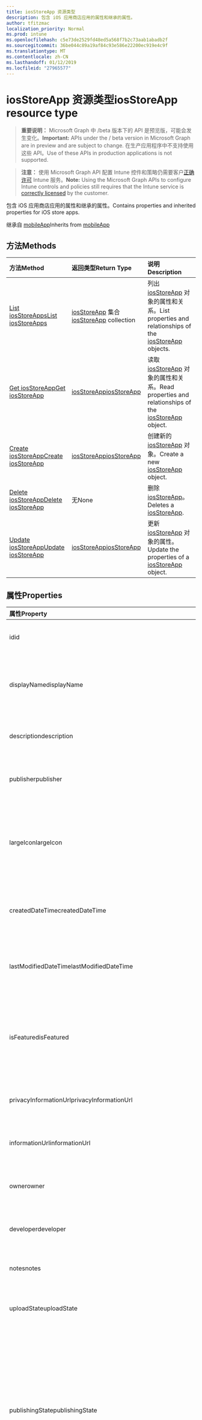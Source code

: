 ```yaml
---
title: iosStoreApp 资源类型
description: 包含 iOS 应用商店应用的属性和继承的属性。
author: tfitzmac
localization_priority: Normal
ms.prod: intune
ms.openlocfilehash: c5e73de2529fd48ed5a568f7b2c73aab1abadb2f
ms.sourcegitcommit: 36be044c89a19af84c93e586e22200ec919e4c9f
ms.translationtype: MT
ms.contentlocale: zh-CN
ms.lasthandoff: 01/12/2019
ms.locfileid: "27965577"
---
```

# <a name="iosstoreapp-resource-type"></a><span data-ttu-id="e531a-103">iosStoreApp 资源类型</span><span class="sxs-lookup"><span data-stu-id="e531a-103">iosStoreApp resource type</span></span>

> <span data-ttu-id="e531a-104">**重要说明：** Microsoft Graph 中 /beta 版本下的 API 是预览版，可能会发生变化。</span><span class="sxs-lookup"><span data-stu-id="e531a-104">**Important:** APIs under the / beta version in Microsoft Graph are in preview and are subject to change.</span></span> <span data-ttu-id="e531a-105">在生产应用程序中不支持使用这些 API。</span><span class="sxs-lookup"><span data-stu-id="e531a-105">Use of these APIs in production applications is not supported.</span></span>

> <span data-ttu-id="e531a-106">**注意：** 使用 Microsoft Graph API 配置 Intune 控件和策略仍需要客户[正确许可](https://go.microsoft.com/fwlink/?linkid=839381) Intune 服务。</span><span class="sxs-lookup"><span data-stu-id="e531a-106">**Note:** Using the Microsoft Graph APIs to configure Intune controls and policies still requires that the Intune service is [correctly licensed](https://go.microsoft.com/fwlink/?linkid=839381) by the customer.</span></span>

<span data-ttu-id="e531a-107">包含 iOS 应用商店应用的属性和继承的属性。</span><span class="sxs-lookup"><span data-stu-id="e531a-107">Contains properties and inherited properties for iOS store apps.</span></span>

<span data-ttu-id="e531a-108">继承自 [mobileApp](../resources/intune-apps-mobileapp.md)</span><span class="sxs-lookup"><span data-stu-id="e531a-108">Inherits from [mobileApp](../resources/intune-apps-mobileapp.md)</span></span>

## <a name="methods"></a><span data-ttu-id="e531a-109">方法</span><span class="sxs-lookup"><span data-stu-id="e531a-109">Methods</span></span>
|<span data-ttu-id="e531a-110">方法</span><span class="sxs-lookup"><span data-stu-id="e531a-110">Method</span></span>|<span data-ttu-id="e531a-111">返回类型</span><span class="sxs-lookup"><span data-stu-id="e531a-111">Return Type</span></span>|<span data-ttu-id="e531a-112">说明</span><span class="sxs-lookup"><span data-stu-id="e531a-112">Description</span></span>|
|:---|:---|:---|
|[<span data-ttu-id="e531a-113">List iosStoreApps</span><span class="sxs-lookup"><span data-stu-id="e531a-113">List iosStoreApps</span></span>](../api/intune-apps-iosstoreapp-list.md)|<span data-ttu-id="e531a-114">[iosStoreApp](../resources/intune-apps-iosstoreapp.md) 集合</span><span class="sxs-lookup"><span data-stu-id="e531a-114">[iosStoreApp](../resources/intune-apps-iosstoreapp.md) collection</span></span>|<span data-ttu-id="e531a-115">列出 [iosStoreApp](../resources/intune-apps-iosstoreapp.md) 对象的属性和关系。</span><span class="sxs-lookup"><span data-stu-id="e531a-115">List properties and relationships of the [iosStoreApp](../resources/intune-apps-iosstoreapp.md) objects.</span></span>|
|[<span data-ttu-id="e531a-116">Get iosStoreApp</span><span class="sxs-lookup"><span data-stu-id="e531a-116">Get iosStoreApp</span></span>](../api/intune-apps-iosstoreapp-get.md)|[<span data-ttu-id="e531a-117">iosStoreApp</span><span class="sxs-lookup"><span data-stu-id="e531a-117">iosStoreApp</span></span>](../resources/intune-apps-iosstoreapp.md)|<span data-ttu-id="e531a-118">读取 [iosStoreApp](../resources/intune-apps-iosstoreapp.md) 对象的属性和关系。</span><span class="sxs-lookup"><span data-stu-id="e531a-118">Read properties and relationships of the [iosStoreApp](../resources/intune-apps-iosstoreapp.md) object.</span></span>|
|[<span data-ttu-id="e531a-119">Create iosStoreApp</span><span class="sxs-lookup"><span data-stu-id="e531a-119">Create iosStoreApp</span></span>](../api/intune-apps-iosstoreapp-create.md)|[<span data-ttu-id="e531a-120">iosStoreApp</span><span class="sxs-lookup"><span data-stu-id="e531a-120">iosStoreApp</span></span>](../resources/intune-apps-iosstoreapp.md)|<span data-ttu-id="e531a-121">创建新的 [iosStoreApp](../resources/intune-apps-iosstoreapp.md) 对象。</span><span class="sxs-lookup"><span data-stu-id="e531a-121">Create a new [iosStoreApp](../resources/intune-apps-iosstoreapp.md) object.</span></span>|
|[<span data-ttu-id="e531a-122">Delete iosStoreApp</span><span class="sxs-lookup"><span data-stu-id="e531a-122">Delete iosStoreApp</span></span>](../api/intune-apps-iosstoreapp-delete.md)|<span data-ttu-id="e531a-123">无</span><span class="sxs-lookup"><span data-stu-id="e531a-123">None</span></span>|<span data-ttu-id="e531a-124">删除 [iosStoreApp](../resources/intune-apps-iosstoreapp.md)。</span><span class="sxs-lookup"><span data-stu-id="e531a-124">Deletes a [iosStoreApp](../resources/intune-apps-iosstoreapp.md).</span></span>|
|[<span data-ttu-id="e531a-125">Update iosStoreApp</span><span class="sxs-lookup"><span data-stu-id="e531a-125">Update iosStoreApp</span></span>](../api/intune-apps-iosstoreapp-update.md)|[<span data-ttu-id="e531a-126">iosStoreApp</span><span class="sxs-lookup"><span data-stu-id="e531a-126">iosStoreApp</span></span>](../resources/intune-apps-iosstoreapp.md)|<span data-ttu-id="e531a-127">更新 [iosStoreApp](../resources/intune-apps-iosstoreapp.md) 对象的属性。</span><span class="sxs-lookup"><span data-stu-id="e531a-127">Update the properties of a [iosStoreApp](../resources/intune-apps-iosstoreapp.md) object.</span></span>|

## <a name="properties"></a><span data-ttu-id="e531a-128">属性</span><span class="sxs-lookup"><span data-stu-id="e531a-128">Properties</span></span>
|<span data-ttu-id="e531a-129">属性</span><span class="sxs-lookup"><span data-stu-id="e531a-129">Property</span></span>|<span data-ttu-id="e531a-130">类型</span><span class="sxs-lookup"><span data-stu-id="e531a-130">Type</span></span>|<span data-ttu-id="e531a-131">说明</span><span class="sxs-lookup"><span data-stu-id="e531a-131">Description</span></span>|
|:---|:---|:---|
|<span data-ttu-id="e531a-132">id</span><span class="sxs-lookup"><span data-stu-id="e531a-132">id</span></span>|<span data-ttu-id="e531a-133">String</span><span class="sxs-lookup"><span data-stu-id="e531a-133">String</span></span>|<span data-ttu-id="e531a-134">实体的键。</span><span class="sxs-lookup"><span data-stu-id="e531a-134">Key of the entity.</span></span> <span data-ttu-id="e531a-135">继承自 [mobileApp](../resources/intune-apps-mobileapp.md)</span><span class="sxs-lookup"><span data-stu-id="e531a-135">Inherited from [mobileApp](../resources/intune-apps-mobileapp.md)</span></span>|
|<span data-ttu-id="e531a-136">displayName</span><span class="sxs-lookup"><span data-stu-id="e531a-136">displayName</span></span>|<span data-ttu-id="e531a-137">String</span><span class="sxs-lookup"><span data-stu-id="e531a-137">String</span></span>|<span data-ttu-id="e531a-138">管理员提供或导入的应用标题。</span><span class="sxs-lookup"><span data-stu-id="e531a-138">The admin provided or imported title of the app.</span></span> <span data-ttu-id="e531a-139">继承自 [mobileApp](../resources/intune-apps-mobileapp.md)</span><span class="sxs-lookup"><span data-stu-id="e531a-139">Inherited from [mobileApp](../resources/intune-apps-mobileapp.md)</span></span>|
|<span data-ttu-id="e531a-140">description</span><span class="sxs-lookup"><span data-stu-id="e531a-140">description</span></span>|<span data-ttu-id="e531a-141">String</span><span class="sxs-lookup"><span data-stu-id="e531a-141">String</span></span>|<span data-ttu-id="e531a-142">应用的说明。</span><span class="sxs-lookup"><span data-stu-id="e531a-142">The description of the app.</span></span> <span data-ttu-id="e531a-143">继承自 [mobileApp](../resources/intune-apps-mobileapp.md)</span><span class="sxs-lookup"><span data-stu-id="e531a-143">Inherited from [mobileApp](../resources/intune-apps-mobileapp.md)</span></span>|
|<span data-ttu-id="e531a-144">publisher</span><span class="sxs-lookup"><span data-stu-id="e531a-144">publisher</span></span>|<span data-ttu-id="e531a-145">String</span><span class="sxs-lookup"><span data-stu-id="e531a-145">String</span></span>|<span data-ttu-id="e531a-146">应用的发布者。</span><span class="sxs-lookup"><span data-stu-id="e531a-146">The publisher of the app.</span></span> <span data-ttu-id="e531a-147">继承自 [mobileApp](../resources/intune-apps-mobileapp.md)</span><span class="sxs-lookup"><span data-stu-id="e531a-147">Inherited from [mobileApp](../resources/intune-apps-mobileapp.md)</span></span>|
|<span data-ttu-id="e531a-148">largeIcon</span><span class="sxs-lookup"><span data-stu-id="e531a-148">largeIcon</span></span>|[<span data-ttu-id="e531a-149">mimeContent</span><span class="sxs-lookup"><span data-stu-id="e531a-149">mimeContent</span></span>](../resources/intune-shared-mimecontent.md)|<span data-ttu-id="e531a-150">要显示在应用详细信息中并用于图标上传的大图标。</span><span class="sxs-lookup"><span data-stu-id="e531a-150">The large icon, to be displayed in the app details and used for upload of the icon.</span></span> <span data-ttu-id="e531a-151">继承自 [mobileApp](../resources/intune-apps-mobileapp.md)</span><span class="sxs-lookup"><span data-stu-id="e531a-151">Inherited from [mobileApp](../resources/intune-apps-mobileapp.md)</span></span>|
|<span data-ttu-id="e531a-152">createdDateTime</span><span class="sxs-lookup"><span data-stu-id="e531a-152">createdDateTime</span></span>|<span data-ttu-id="e531a-153">DateTimeOffset</span><span class="sxs-lookup"><span data-stu-id="e531a-153">DateTimeOffset</span></span>|<span data-ttu-id="e531a-154">创建应用的日期和时间。</span><span class="sxs-lookup"><span data-stu-id="e531a-154">The date and time the app was created.</span></span> <span data-ttu-id="e531a-155">继承自 [mobileApp](../resources/intune-apps-mobileapp.md)</span><span class="sxs-lookup"><span data-stu-id="e531a-155">Inherited from [mobileApp](../resources/intune-apps-mobileapp.md)</span></span>|
|<span data-ttu-id="e531a-156">lastModifiedDateTime</span><span class="sxs-lookup"><span data-stu-id="e531a-156">lastModifiedDateTime</span></span>|<span data-ttu-id="e531a-157">DateTimeOffset</span><span class="sxs-lookup"><span data-stu-id="e531a-157">DateTimeOffset</span></span>|<span data-ttu-id="e531a-158">上次修改应用的日期和时间。</span><span class="sxs-lookup"><span data-stu-id="e531a-158">The date and time the app was last modified.</span></span> <span data-ttu-id="e531a-159">继承自 [mobileApp](../resources/intune-apps-mobileapp.md)</span><span class="sxs-lookup"><span data-stu-id="e531a-159">Inherited from [mobileApp](../resources/intune-apps-mobileapp.md)</span></span>|
|<span data-ttu-id="e531a-160">isFeatured</span><span class="sxs-lookup"><span data-stu-id="e531a-160">isFeatured</span></span>|<span data-ttu-id="e531a-161">Boolean</span><span class="sxs-lookup"><span data-stu-id="e531a-161">Boolean</span></span>|<span data-ttu-id="e531a-162">指示应用是否被管理员标记为特色的值。继承自 [mobileApp](../resources/intune-apps-mobileapp.md)</span><span class="sxs-lookup"><span data-stu-id="e531a-162">The value indicating whether the app is marked as featured by the admin. Inherited from [mobileApp](../resources/intune-apps-mobileapp.md)</span></span>|
|<span data-ttu-id="e531a-163">privacyInformationUrl</span><span class="sxs-lookup"><span data-stu-id="e531a-163">privacyInformationUrl</span></span>|<span data-ttu-id="e531a-164">String</span><span class="sxs-lookup"><span data-stu-id="e531a-164">String</span></span>|<span data-ttu-id="e531a-165">隐私声明 Url。</span><span class="sxs-lookup"><span data-stu-id="e531a-165">The privacy statement Url.</span></span> <span data-ttu-id="e531a-166">继承自 [mobileApp](../resources/intune-apps-mobileapp.md)</span><span class="sxs-lookup"><span data-stu-id="e531a-166">Inherited from [mobileApp](../resources/intune-apps-mobileapp.md)</span></span>|
|<span data-ttu-id="e531a-167">informationUrl</span><span class="sxs-lookup"><span data-stu-id="e531a-167">informationUrl</span></span>|<span data-ttu-id="e531a-168">String</span><span class="sxs-lookup"><span data-stu-id="e531a-168">String</span></span>|<span data-ttu-id="e531a-169">详细信息 Url。</span><span class="sxs-lookup"><span data-stu-id="e531a-169">The more information Url.</span></span> <span data-ttu-id="e531a-170">继承自 [mobileApp](../resources/intune-apps-mobileapp.md)</span><span class="sxs-lookup"><span data-stu-id="e531a-170">Inherited from [mobileApp](../resources/intune-apps-mobileapp.md)</span></span>|
|<span data-ttu-id="e531a-171">owner</span><span class="sxs-lookup"><span data-stu-id="e531a-171">owner</span></span>|<span data-ttu-id="e531a-172">String</span><span class="sxs-lookup"><span data-stu-id="e531a-172">String</span></span>|<span data-ttu-id="e531a-173">应用的所有者。</span><span class="sxs-lookup"><span data-stu-id="e531a-173">The owner of the app.</span></span> <span data-ttu-id="e531a-174">继承自 [mobileApp](../resources/intune-apps-mobileapp.md)</span><span class="sxs-lookup"><span data-stu-id="e531a-174">Inherited from [mobileApp](../resources/intune-apps-mobileapp.md)</span></span>|
|<span data-ttu-id="e531a-175">developer</span><span class="sxs-lookup"><span data-stu-id="e531a-175">developer</span></span>|<span data-ttu-id="e531a-176">String</span><span class="sxs-lookup"><span data-stu-id="e531a-176">String</span></span>|<span data-ttu-id="e531a-177">应用的开发者。</span><span class="sxs-lookup"><span data-stu-id="e531a-177">The developer of the app.</span></span> <span data-ttu-id="e531a-178">继承自 [mobileApp](../resources/intune-apps-mobileapp.md)</span><span class="sxs-lookup"><span data-stu-id="e531a-178">Inherited from [mobileApp](../resources/intune-apps-mobileapp.md)</span></span>|
|<span data-ttu-id="e531a-179">notes</span><span class="sxs-lookup"><span data-stu-id="e531a-179">notes</span></span>|<span data-ttu-id="e531a-180">String</span><span class="sxs-lookup"><span data-stu-id="e531a-180">String</span></span>|<span data-ttu-id="e531a-181">应用的备注。</span><span class="sxs-lookup"><span data-stu-id="e531a-181">Notes for the app.</span></span> <span data-ttu-id="e531a-182">继承自 [mobileApp](../resources/intune-apps-mobileapp.md)</span><span class="sxs-lookup"><span data-stu-id="e531a-182">Inherited from [mobileApp](../resources/intune-apps-mobileapp.md)</span></span>|
|<span data-ttu-id="e531a-183">uploadState</span><span class="sxs-lookup"><span data-stu-id="e531a-183">uploadState</span></span>|<span data-ttu-id="e531a-184">Int32</span><span class="sxs-lookup"><span data-stu-id="e531a-184">Int32</span></span>|<span data-ttu-id="e531a-185">上载状态。</span><span class="sxs-lookup"><span data-stu-id="e531a-185">The upload state.</span></span> <span data-ttu-id="e531a-186">继承自 [mobileApp](../resources/intune-apps-mobileapp.md)</span><span class="sxs-lookup"><span data-stu-id="e531a-186">Inherited from [mobileApp](../resources/intune-apps-mobileapp.md)</span></span>|
|<span data-ttu-id="e531a-187">publishingState</span><span class="sxs-lookup"><span data-stu-id="e531a-187">publishingState</span></span>|[<span data-ttu-id="e531a-188">mobileAppPublishingState</span><span class="sxs-lookup"><span data-stu-id="e531a-188">mobileAppPublishingState</span></span>](../resources/intune-apps-mobileapppublishingstate.md)|<span data-ttu-id="e531a-189">应用的发布状态。</span><span class="sxs-lookup"><span data-stu-id="e531a-189">The publishing state for the app.</span></span> <span data-ttu-id="e531a-190">除非应用已发布，否则无法分配应用。</span><span class="sxs-lookup"><span data-stu-id="e531a-190">The app cannot be assigned unless the app is published.</span></span> <span data-ttu-id="e531a-191">继承自[mobileApp](../resources/intune-apps-mobileapp.md)。</span><span class="sxs-lookup"><span data-stu-id="e531a-191">Inherited from [mobileApp](../resources/intune-apps-mobileapp.md).</span></span> <span data-ttu-id="e531a-192">可取值为：`notPublished`、`processing`、`published`。</span><span class="sxs-lookup"><span data-stu-id="e531a-192">Possible values are: `notPublished`, `processing`, `published`.</span></span>|
|<span data-ttu-id="e531a-193">bundleId</span><span class="sxs-lookup"><span data-stu-id="e531a-193">bundleId</span></span>|<span data-ttu-id="e531a-194">String</span><span class="sxs-lookup"><span data-stu-id="e531a-194">String</span></span>|<span data-ttu-id="e531a-195">标识名称。</span><span class="sxs-lookup"><span data-stu-id="e531a-195">The Identity Name.</span></span>|
|<span data-ttu-id="e531a-196">appStoreUrl</span><span class="sxs-lookup"><span data-stu-id="e531a-196">appStoreUrl</span></span>|<span data-ttu-id="e531a-197">String</span><span class="sxs-lookup"><span data-stu-id="e531a-197">String</span></span>|<span data-ttu-id="e531a-198">Apple App Store URL</span><span class="sxs-lookup"><span data-stu-id="e531a-198">The Apple App Store URL</span></span>|
|<span data-ttu-id="e531a-199">applicableDeviceType</span><span class="sxs-lookup"><span data-stu-id="e531a-199">applicableDeviceType</span></span>|[<span data-ttu-id="e531a-200">iosDeviceType</span><span class="sxs-lookup"><span data-stu-id="e531a-200">iosDeviceType</span></span>](../resources/intune-apps-iosdevicetype.md)|<span data-ttu-id="e531a-201">可运行此应用的 iOS 体系结构。</span><span class="sxs-lookup"><span data-stu-id="e531a-201">The iOS architecture for which this app can run on.</span></span>|
|<span data-ttu-id="e531a-202">minimumSupportedOperatingSystem</span><span class="sxs-lookup"><span data-stu-id="e531a-202">minimumSupportedOperatingSystem</span></span>|[<span data-ttu-id="e531a-203">iosMinimumOperatingSystem</span><span class="sxs-lookup"><span data-stu-id="e531a-203">iosMinimumOperatingSystem</span></span>](../resources/intune-apps-iosminimumoperatingsystem.md)|<span data-ttu-id="e531a-204">最低适用操作系统的值。</span><span class="sxs-lookup"><span data-stu-id="e531a-204">The value for the minimum applicable operating system.</span></span>|

## <a name="relationships"></a><span data-ttu-id="e531a-205">关系</span><span class="sxs-lookup"><span data-stu-id="e531a-205">Relationships</span></span>
|<span data-ttu-id="e531a-206">关系</span><span class="sxs-lookup"><span data-stu-id="e531a-206">Relationship</span></span>|<span data-ttu-id="e531a-207">类型</span><span class="sxs-lookup"><span data-stu-id="e531a-207">Type</span></span>|<span data-ttu-id="e531a-208">说明</span><span class="sxs-lookup"><span data-stu-id="e531a-208">Description</span></span>|
|:---|:---|:---|
|<span data-ttu-id="e531a-209">categories</span><span class="sxs-lookup"><span data-stu-id="e531a-209">categories</span></span>|<span data-ttu-id="e531a-210">[mobileAppCategory](../resources/intune-apps-mobileappcategory.md) 集合</span><span class="sxs-lookup"><span data-stu-id="e531a-210">[mobileAppCategory](../resources/intune-apps-mobileappcategory.md) collection</span></span>|<span data-ttu-id="e531a-211">此应用的类别列表。</span><span class="sxs-lookup"><span data-stu-id="e531a-211">The list of categories for this app.</span></span> <span data-ttu-id="e531a-212">继承自 [mobileApp](../resources/intune-apps-mobileapp.md)</span><span class="sxs-lookup"><span data-stu-id="e531a-212">Inherited from [mobileApp](../resources/intune-apps-mobileapp.md)</span></span>|
|<span data-ttu-id="e531a-213">assignments</span><span class="sxs-lookup"><span data-stu-id="e531a-213">assignments</span></span>|<span data-ttu-id="e531a-214">[mobileAppAssignment](../resources/intune-apps-mobileappassignment.md) 集合</span><span class="sxs-lookup"><span data-stu-id="e531a-214">[mobileAppAssignment](../resources/intune-apps-mobileappassignment.md) collection</span></span>|<span data-ttu-id="e531a-215">此移动应用的组分配的列表。</span><span class="sxs-lookup"><span data-stu-id="e531a-215">The list of group assignments for this mobile app.</span></span> <span data-ttu-id="e531a-216">继承自 [mobileApp](../resources/intune-apps-mobileapp.md)</span><span class="sxs-lookup"><span data-stu-id="e531a-216">Inherited from [mobileApp](../resources/intune-apps-mobileapp.md)</span></span>|
|<span data-ttu-id="e531a-217">installSummary</span><span class="sxs-lookup"><span data-stu-id="e531a-217">installSummary</span></span>|[<span data-ttu-id="e531a-218">mobileAppInstallSummary</span><span class="sxs-lookup"><span data-stu-id="e531a-218">mobileAppInstallSummary</span></span>](../resources/intune-apps-mobileappinstallsummary.md)|<span data-ttu-id="e531a-219">移动应用安装摘要。</span><span class="sxs-lookup"><span data-stu-id="e531a-219">Mobile App Install Summary.</span></span> <span data-ttu-id="e531a-220">继承自 [mobileApp](../resources/intune-apps-mobileapp.md)</span><span class="sxs-lookup"><span data-stu-id="e531a-220">Inherited from [mobileApp](../resources/intune-apps-mobileapp.md)</span></span>|
|<span data-ttu-id="e531a-221">deviceStatuses</span><span class="sxs-lookup"><span data-stu-id="e531a-221">deviceStatuses</span></span>|<span data-ttu-id="e531a-222">[mobileAppInstallStatus](../resources/intune-apps-mobileappinstallstatus.md)集合</span><span class="sxs-lookup"><span data-stu-id="e531a-222">[mobileAppInstallStatus](../resources/intune-apps-mobileappinstallstatus.md) collection</span></span>|<span data-ttu-id="e531a-223">此移动应用程序的安装状态的列表。</span><span class="sxs-lookup"><span data-stu-id="e531a-223">The list of installation states for this mobile app.</span></span> <span data-ttu-id="e531a-224">继承自 [mobileApp](../resources/intune-apps-mobileapp.md)</span><span class="sxs-lookup"><span data-stu-id="e531a-224">Inherited from [mobileApp](../resources/intune-apps-mobileapp.md)</span></span>|
|<span data-ttu-id="e531a-225">userStatuses</span><span class="sxs-lookup"><span data-stu-id="e531a-225">userStatuses</span></span>|<span data-ttu-id="e531a-226">[userAppInstallStatus](../resources/intune-apps-userappinstallstatus.md)集合</span><span class="sxs-lookup"><span data-stu-id="e531a-226">[userAppInstallStatus](../resources/intune-apps-userappinstallstatus.md) collection</span></span>|<span data-ttu-id="e531a-227">此移动应用程序的安装状态的列表。</span><span class="sxs-lookup"><span data-stu-id="e531a-227">The list of installation states for this mobile app.</span></span> <span data-ttu-id="e531a-228">继承自 [mobileApp](../resources/intune-apps-mobileapp.md)</span><span class="sxs-lookup"><span data-stu-id="e531a-228">Inherited from [mobileApp](../resources/intune-apps-mobileapp.md)</span></span>|

## <a name="json-representation"></a><span data-ttu-id="e531a-229">JSON 表示形式</span><span class="sxs-lookup"><span data-stu-id="e531a-229">JSON Representation</span></span>
<span data-ttu-id="e531a-230">下面是资源的 JSON 表示形式。</span><span class="sxs-lookup"><span data-stu-id="e531a-230">Here is a JSON representation of the resource.</span></span>
<!-- {
  "blockType": "resource",
  "keyProperty": "id",
  "@odata.type": "microsoft.graph.iosStoreApp"
}
-->
``` json
{
  "@odata.type": "#microsoft.graph.iosStoreApp",
  "id": "String (identifier)",
  "displayName": "String",
  "description": "String",
  "publisher": "String",
  "largeIcon": {
    "@odata.type": "microsoft.graph.mimeContent",
    "type": "String",
    "value": "binary"
  },
  "createdDateTime": "String (timestamp)",
  "lastModifiedDateTime": "String (timestamp)",
  "isFeatured": true,
  "privacyInformationUrl": "String",
  "informationUrl": "String",
  "owner": "String",
  "developer": "String",
  "notes": "String",
  "uploadState": 1024,
  "publishingState": "String",
  "bundleId": "String",
  "appStoreUrl": "String",
  "applicableDeviceType": {
    "@odata.type": "microsoft.graph.iosDeviceType",
    "iPad": true,
    "iPhoneAndIPod": true
  },
  "minimumSupportedOperatingSystem": {
    "@odata.type": "microsoft.graph.iosMinimumOperatingSystem",
    "v8_0": true,
    "v9_0": true,
    "v10_0": true,
    "v11_0": true,
    "v12_0": true
  }
}
```





